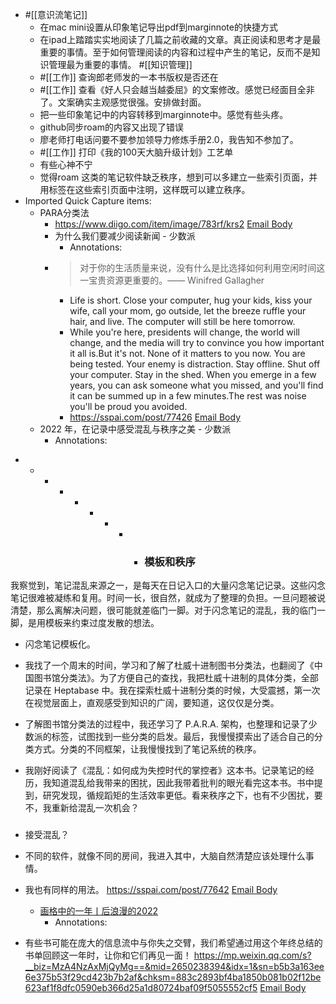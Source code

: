 - #[[意识流笔记]] 
    - 在mac mini设置从印象笔记导出pdf到marginnote的快捷方式
    - 在ipad上踏踏实实地阅读了几篇之前收藏的文章。真正阅读和思考才是最重要的事情。至于如何管理阅读的内容和过程中产生的笔记，反而不是知识管理最为重要的事情。 
#[[知识管理]]
    - #[[工作]] 查询郎老师发的一本书版权是否还在
    - #[[工作]] 查看《好人只会越当越委屈》的文案修改。感觉已经面目全非了。文案确实主观感觉很强。安排做封面。
    - 把一些印象笔记中的内容转移到marginnote中。感觉有些头疼。
    - github同步roam的内容又出现了错误
    - 廖老师打电话问要不要参加领导力修炼手册2.0，我告知不参加了。
    - #[[工作]] 打印《我的100天大脑升级计划》工艺单 
    - 有些心神不宁
    - 觉得roam 这类的笔记软件缺乏秩序，想到可以多建立一些索引页面，并用标签在这些索引页面中注明，这样既可以建立秩序。
- Imported Quick Capture items:
    - PARA分类法
        - https://www.diigo.com/item/image/783rf/krs2 [Email Body](https://files.todoist.com/Q3m2NZPiah625ll8YgQa69WqjWii_59qhI3Wh2FfUS-ZOVyz2oSFWUmepqDRazKT/by/21878347/as/file.html)
        - 为什么我们要减少阅读新闻 - 少数派
            - Annotations:
        - > 对于你的生活质量来说，没有什么是比选择如何利用空闲时间这一宝贵资源更重要的。—— Winifred Gallagher
            - Life is short. Close your computer, hug your kids, kiss your wife, call your mom, go outside, let the breeze ruffle your hair, and live. The computer will still be here tomorrow.
            - While you're here, presidents will change, the world will change, and the media will try to convince you how important it all is.But it's not. None of it matters to you now. You are being tested. Your enemy is distraction. Stay offline. Shut off your computer. Stay in the shed. When you emerge in a few years, you can ask someone what you missed, and you'll find it can be summed up in a few minutes.The rest was noise you'll be proud you avoided.
            - https://sspai.com/post/77426 [Email Body](https://files.todoist.com/HO9HyxNKPaorBlKhKozqzjjrRjNMBaEC0UyH5LuptEU03BuBGo5h5h4gnoEH_oit/by/21878347/as/file.html)
    - 2022 年，在记录中感受混乱与秩序之美 - 少数派
        - Annotations:

*   *   *   *   *   *   *   *   * ### 模板和秩序

我察觉到，笔记混乱来源之一，是每天在日记入口的大量闪念笔记记录。这些闪念笔记很难被凝练和复用。时间一长，很自然，就成为了整理的负担。一旦问题被说清楚，那么离解决问题，很可能就差临门一脚。对于闪念笔记的混乱，我的临门一脚，是用模板来约束过度发散的想法。

* 闪念笔记模板化。

* 我找了一个周末的时间，学习和了解了杜威十进制图书分类法，也翻阅了《中国图书馆分类法》。为了方便自己的查找，我把杜威十进制的具体分类，全部记录在 Heptabase 中。我在探索杜威十进制分类的时候，大受震撼，第一次在视觉层面上，直观感受到知识的广阔，要知道，这仅仅是分类。

* 了解图书馆分类法的过程中，我还学习了 P.A.R.A. 架构，也整理和记录了少数派的标签，试图找到一些分类的启发。最后，我慢慢摸索出了适合自己的分类方式。分类的不同框架，让我慢慢找到了笔记系统的秩序。

* 我刚好阅读了《混乱：如何成为失控时代的掌控者》这本书。记录笔记的经历，我知道混乱给我带来的困扰，因此我带着批判的眼光看完这本书。书中提到，研究发现，循规蹈矩的生活效率更低。看来秩序之下，也有不少困扰，要不，我重新给混乱一次机会？

###

* 接受混乱？

* 不同的软件，就像不同的房间，我进入其中，大脑自然清楚应该处理什么事情。

* 我也有同样的用法。
https://sspai.com/post/77642 [Email Body](https://files.todoist.com/tPsX8P5mnzSZaDYb_Wfgy4vgoO9Iu1Cd5D8HFo2cU460OCellNN867SP3CQfBdtP/by/21878347/as/file.html)
    - [画格中的一年丨后浪漫的2022](https://mp.weixin.qq.com/s?__biz=MzA4NzAxMjQyMg==&mid=2650238394&idx=1&sn=b5b3a163ee6e375b53f29cd423b7b2af&chksm=883c2893bf4ba1850b081b02f12be623af1f8dfc0590eb366d25a1d80724baf09f5055552cf5#rd)
        - Annotations:

* 有些书可能在庞大的信息流中与你失之交臂，我们希望通过用这个年终总结的书单回顾这一年时，让你和它们再见一面！
https://mp.weixin.qq.com/s?__biz=MzA4NzAxMjQyMg==&mid=2650238394&idx=1&sn=b5b3a163ee6e375b53f29cd423b7b2af&chksm=883c2893bf4ba1850b081b02f12be623af1f8dfc0590eb366d25a1d80724baf09f5055552cf5 [Email Body](https://files.todoist.com/UoVAaWTZf3zKMcCK82DZykRmOiviMydInbEE-99sCiR-x8gFLE6zoJsbKZqtTyDJ/by/21878347/as/file.html)
